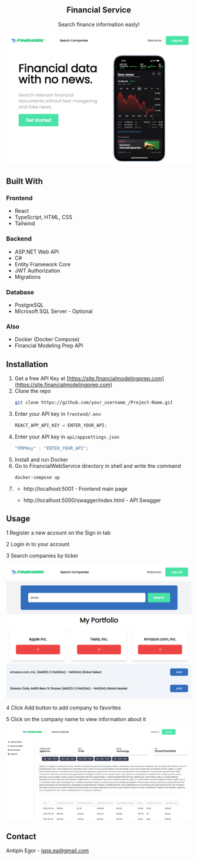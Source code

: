<!-- PROJECT LOGO -->
<br />
<div align="center">

  <h2 align="center">Financial Service</h2>

  <p align="center">
    Search finance information easly!
    <br />
  </p>
  <a href="https://github.com/othneildrew/Best-README-Template">
    <img src="github_res/main_page.png" alt="main">
  </a>
</div>

<!-- ABOUT THE PROJECT -->

## Built With

### Frontend

- React
- TypeScript, HTML, CSS
- Tailwind

### Backend

- ASP.NET Web API
- C#
- Entity Framework Core
- JWT Authorization
- Migrations

### Database

- PostgreSQL
- Microsoft SQL Server - Optional

### Also

- Docker (Docker Compose)
- Financial Modeling Prep API

<!-- GETTING STARTED -->

## Installation

1. Get a free API Key at [https://site.financialmodelingprep.com](https://site.financialmodelingprep.com)
2. Clone the repo
   ```sh
   git clone https://github.com/your_username_/Project-Name.git
   ```
3. Enter your API key in `frontend/.env`
   ```js
   REACT_APP_API_KEY = ENTER_YOUR_API;
   ```
4. Enter your API key in `api/appsettings.json`
   ```js
   "FMPKey" : "ENTER_YOUR_API";
   ```
5. Install and run Docker
6. Go to FinancialWebService directory in shell and write the command
   ```sh
   docker-compose up
   ```
7. - http://localhost:5001 - Frontend main page

   - http://localhost:5000/swagger/index.html - API Swagger

<!-- USAGE EXAMPLES -->

## Usage

1 Register a new account on the Sign in tab

2 Login in to your account

3 Search companies by ticker

![Main Screen](/github_res/search_page.png?raw=true ".")

4 Click Add button to add company to favorites

5 Click on the company name to view information about it

![Main Screen](/github_res/company_page.png?raw=true ".")

## Contact

Antipin Egor - ispp.ea@gmail.com
